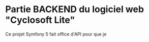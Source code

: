 # Partie BACKEND du logiciel web "Cyclosoft Lite"

Ce projet Symfony 5 fait office d'API pour que je 